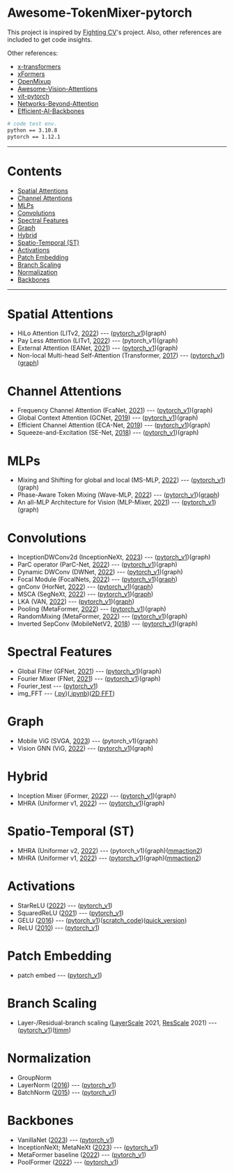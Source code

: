 # Awesome-TokenMixer-pytorch

This project is inspired by [Fighting CV](https://github.com/xmu-xiaoma666/External-Attention-pytorch)'s project. Also, other references are included to get code insights.

Other references: 
*  [x-transformers](https://github.com/lucidrains/x-transformers)
*  [xFormers](https://github.com/facebookresearch/xformers)
*  [OpenMixup](https://github.com/Westlake-AI/openmixup)
*  [Awesome-Vision-Attentions](https://github.com/MenghaoGuo/Awesome-Vision-Attentions)
*  [vit-pytorch](https://github.com/lucidrains/vit-pytorch)
*  [Networks-Beyond-Attention](https://github.com/FocalNet/Networks-Beyond-Attention)
*  [Efficient-AI-Backbones](https://github.com/huawei-noah/Efficient-AI-Backbones)



```bash
# code test env.
python == 3.10.8
pytorch == 1.12.1
```



***

# Contents

- [Spatial Attentions](#spatial-attentions)
- [Channel Attentions](#channel-attentions)
- [MLPs](#mlps)
- [Convolutions](#convolutions)
- [Spectral Features](#spectral-features)
- [Graph](#graph)
- [Hybrid](#hybrid)
- [Spatio-Temporal (ST)](#spatio-temporal-st)
- [Activations](#activations)
- [Patch Embedding](#patch-embedding )
- [Branch Scaling](#branch-scaling)
- [Normalization](#normalization) 
- [Backbones](#backbones)



***

# Spatial Attentions
* HiLo Attention (LITv2, [2022](https://github.com/ziplab/litv2)) --- ([pytorch_v1](https://github.com/DoranLyong/TokenMixer-pytorch/blob/main/model/attention/HiLo_LITv2.py))(graph)
* Pay Less Attention (LITv1, [2022](https://github.com/ziplab/LIT)) --- (pytorch_v1)(graph)
* External Attention (EANet, [2021](https://github.com/MenghaoGuo/EANet)) --- ([pytorch_v1](https://github.com/DoranLyong/TokenMixer-pytorch/blob/main/model/attention/External_Attention.py))(graph)
* Non-local Multi-head Self-Attention (Transformer, [2017](https://paperswithcode.com/method/multi-head-attention)) --- ([pytorch_v1](https://github.com/DoranLyong/TokenMixer-pytorch/blob/main/model/attention/non-local_MHSA.py))([graph](https://github.com/DoranLyong/TokenMixer-pytorch/blob/main/model/ComputationGraph_imgs/attention/non-local_MHSA.png))

# Channel Attentions 

* Frequency Channel Attention (FcaNet, [2021](https://arxiv.org/abs/2012.11879)) --- ([pytorch_v1](https://github.com/DoranLyong/Awesome-TokenMixer-pytorch/blob/main/model/channel_attention/FCA_FcaNet.py))(graph)
* Global Context Attention (GCNet, [2019](https://arxiv.org/abs/1904.11492)) --- ([pytorch_v1](https://github.com/DoranLyong/Awesome-TokenMixer-pytorch/blob/main/model/channel_attention/GCA_GCNet.py))(graph)
* Efficient Channel Attention (ECA-Net, [2019](https://arxiv.org/abs/1910.03151)) --- ([pytorch_v1](https://github.com/DoranLyong/Awesome-TokenMixer-pytorch/blob/main/model/channel_attention/ECA_ECANet.py))(graph)
* Squeeze-and-Excitation (SE-Net, [2018](https://arxiv.org/abs/1709.01507)) --- ([pytorch_v1](https://github.com/DoranLyong/Awesome-TokenMixer-pytorch/blob/main/model/channel_attention/SE_SENet.py))(graph)

# MLPs

* Mixing and Shifting for global and local (MS-MLP, [2022](https://github.com/JegZheng/MS-MLP)) --- ([pytorch_v1](https://github.com/DoranLyong/TokenMixer-pytorch/blob/main/model/mlp/MS-MLP.py))(graph)
* Phase-Aware Token Mixing (Wave-MLP, [2022](https://github.com/huawei-noah/Efficient-AI-Backbones/tree/master/wavemlp_pytorch)) --- ([pytorch_v1](https://github.com/DoranLyong/TokenMixer-pytorch/blob/main/model/mlp/wave-MLP.py))([graph](https://github.com/DoranLyong/TokenMixer-pytorch/blob/main/model/ComputationGraph_imgs/MLP/wave-MLP.png))
* An all-MLP Architecture for Vision (MLP-Mixer, [2021](https://arxiv.org/abs/2105.01601)) --- ([pytorch_v1](https://github.com/DoranLyong/TokenMixer-pytorch/blob/main/model/mlp/MLP-mixer.py))(graph)

# Convolutions

* InceptionDWConv2d (InceptionNeXt, [2023](https://github.com/sail-sg/inceptionnext)) --- ([pytorch_v1](https://github.com/DoranLyong/Awesome-TokenMixer-pytorch/blob/main/model/conv/InceptionDWConv2d_InceptionNeXt.py))(graph)
* ParC operator (ParC-Net, [2022](https://github.com/hkzhang91/parc-net)) --- ([pytorch_v1](https://github.com/DoranLyong/Awesome-TokenMixer-pytorch/blob/main/model/conv/ParC_convnext.py))(graph)
* Dynamic DWConv (DWNet, [2022](https://arxiv.org/abs/2106.04263#)) --- ([pytorch_v1](https://github.com/DoranLyong/Awesome-TokenMixer-pytorch/blob/main/model/conv/DynamicDWConv.py))(graph)
* Focal Module (FocalNets, [2022](https://github.com/microsoft/FocalNet)) --- ([pytorch_v1](https://github.com/DoranLyong/TokenMixer-pytorch/blob/main/model/conv/focal_module.py))([graph](https://github.com/DoranLyong/TokenMixer-pytorch/blob/main/model/ComputationGraph_imgs/conv/focal_module.png))
* gnConv (HorNet, [2022](https://github.com/raoyongming/HorNet)) --- ([pytorch_v1](https://github.com/DoranLyong/TokenMixer-pytorch/blob/main/model/conv/gnConv_HorNet.py))([graph](https://github.com/DoranLyong/TokenMixer-pytorch/blob/main/model/ComputationGraph_imgs/conv/gnConv_HorNet.png))
* MSCA (SegNeXt, [2022](https://github.com/Visual-Attention-Network/SegNeXt)) --- ([pytorch_v1](https://github.com/DoranLyong/TokenMixer-pytorch/blob/main/model/conv/MSCA_SegNeXt.py))([graph](https://github.com/DoranLyong/TokenMixer-pytorch/blob/main/model/ComputationGraph_imgs/conv/MSCA_SegNeXt.png))
* LKA (VAN, [2022](https://github.com/Visual-Attention-Network/VAN-Classification)) --- ([pytorch_v1](https://github.com/DoranLyong/TokenMixer-pytorch/blob/main/model/conv/VAN.py))([graph](https://github.com/DoranLyong/TokenMixer-pytorch/blob/main/model/ComputationGraph_imgs/conv/VAN.png))
* Pooling (MetaFormer, [2022](https://arxiv.org/abs/2210.13452)) --- ([pytorch_v1](https://github.com/DoranLyong/TokenMixer-pytorch/blob/main/model/conv/Pooling_metaformer.py))(graph)
* RandomMixing (MetaFormer, [2022](https://arxiv.org/abs/2210.13452)) --- ([pytorch_v1](https://github.com/DoranLyong/TokenMixer-pytorch/blob/main/model/conv/RandomMixing_metaformer.py))(graph)
* Inverted SepConv (MobileNetV2, [2018](https://arxiv.org/abs/1801.04381)) --- ([pytorch_v1](https://github.com/DoranLyong/TokenMixer-pytorch/blob/main/model/conv/SepConv_metaformer.py))(graph)

# Spectral Features
* Global Filter (GFNet, [2021](https://github.com/raoyongming/GFNet)) --- ([pytorch_v1](https://github.com/DoranLyong/TokenMixer-pytorch/blob/main/model/spectral/globalfilter_GFNet.py))(graph)
* Fourier Mixer (FNet, [2021](https://github.com/google-research/google-research/tree/master/f_net)) --- ([pytorch_v1](https://github.com/DoranLyong/TokenMixer-pytorch/blob/main/model/spectral/fouriermixer_FNet.py))(graph)
* Fourier_test --- ([pytorch_v1](https://github.com/DoranLyong/TokenMixer-pytorch/blob/main/model/spectral/fourier_test.py))
* img_FFT --- ([.py](https://github.com/DoranLyong/TokenMixer-pytorch/blob/main/model/spectral/2D_FFT/img_FFT.py))([.ipynb](https://github.com/DoranLyong/TokenMixer-pytorch/blob/main/model/spectral/2D_FFT/img_FFT.ipynb))([2D FFT](https://github.com/DoranLyong/TokenMixer-pytorch/tree/main/model/spectral/2D_FFT))

# Graph
* Mobile ViG (SVGA, [2023](https://github.com/SLDGroup/MobileViG)) --- (pytorch_v1)(graph)
* Vision GNN (ViG, [2022](https://github.com/huawei-noah/Efficient-AI-Backbones/tree/master/vig_pytorch)) --- ([pytorch_v1](https://github.com/DoranLyong/Awesome-TokenMixer-pytorch/tree/main/model/graph/ViG))(graph)

# Hybrid

* Inception Mixer (iFormer, [2022](https://github.com/sail-sg/iFormer)) --- ([pytorch_v1](https://github.com/DoranLyong/Awesome-TokenMixer-pytorch/blob/main/model/attention/inceptionMixer_iFormer.py))(graph)
* MHRA (Uniformer v1, [2022](https://github.com/Sense-X/UniFormer)) --- ([pytorch_v1](https://github.com/DoranLyong/Awesome-TokenMixer-pytorch/blob/main/model/hybrid/MHRA_uniformer_v1.py))(graph)

# Spatio-Temporal (ST)

* MHRA (Uniformer v2, [2022](https://github.com/OpenGVLab/UniFormerV2/blob/main/slowfast/models/uniformerv2_model.py)) --- (pytorch_v1)(graph)([mmaction2](https://mmaction2.readthedocs.io/en/latest/model_zoo/recognition.html#uniformerv2))
* MHRA (Uniformer v1, [2022](https://github.com/Sense-X/UniFormer/blob/main/video_classification/slowfast/models/uniformer.py)) --- ([pytorch_v1](https://github.com/DoranLyong/Awesome-TokenMixer-pytorch/blob/main/model/spatio_temporal/MHRA_uniformer_v1.py))(graph)([mmaction2](https://mmaction2.readthedocs.io/en/latest/model_zoo/recognition.html#uniformer))

# Activations 

* StarReLU ([2022](https://arxiv.org/abs/2210.13452)) --- ([pytorch_v1](https://github.com/DoranLyong/TokenMixer-pytorch/blob/main/model/activation/StarReLU.py))
* SquaredReLU ([2021](https://arxiv.org/abs/2109.08668)) --- ([pytorch_v1](https://github.com/DoranLyong/TokenMixer-pytorch/blob/main/model/activation/SquaredReLU.py))
* GELU ([2016](https://arxiv.org/abs/1606.08415)) --- ([pytorch_v1](https://github.com/DoranLyong/TokenMixer-pytorch/blob/main/model/activation/GELU.py))([scratch_code](https://github.com/DoranLyong/Awesome-TokenMixer-pytorch/blob/main/model/activation/GELU_from_scratch.py))([quick_version](https://github.com/DoranLyong/Awesome-TokenMixer-pytorch/blob/main/model/activation/quickGELU.py))
* ReLU ([2010](https://www.cs.toronto.edu/~fritz/absps/reluICML.pdf)) --- ([pytorch_v1](https://github.com/DoranLyong/TokenMixer-pytorch/blob/main/model/activation/ReLU.py))

# Patch Embedding 

* patch embed --- ([pytorch_v1](https://github.com/DoranLyong/TokenMixer-pytorch/blob/main/model/patch_emb/patch_embed.py))

# Branch Scaling 

* Layer-/Residual-branch scaling ([LayerScale](https://arxiv.org/abs/2103.17239) 2021, [ResScale](https://arxiv.org/abs/2110.09456) 2021) --- ([pytorch_v1](https://github.com/DoranLyong/TokenMixer-pytorch/blob/main/model/scale/layer_res_scale.py))([timm](https://github.com/rwightman/pytorch-image-models/blob/main/timm/models/vision_transformer.py))

# Normalization 

* GroupNorm
* LayerNorm ([2016](https://arxiv.org/abs/1607.06450)) --- ([pytorch_v1](https://github.com/DoranLyong/Awesome-TokenMixer-pytorch/blob/main/model/norm/layer_norm.py))
* BatchNorm ([2015](https://arxiv.org/abs/1502.03167)) --- ([pytorch_v1](https://github.com/DoranLyong/Awesome-TokenMixer-pytorch/blob/main/model/norm/batch_norm1D.py))

# Backbones 

* VanillaNet ([2023](https://github.com/huawei-noah/VanillaNet/tree/main)) --- ([pytorch_v1](https://github.com/DoranLyong/Awesome-TokenMixer-pytorch/blob/main/model/backbones/VanillaNet.py))
* InceptionNeXt; MetaNeXt ([2023](https://github.com/sail-sg/inceptionnext/tree/main)) --- ([pytorch_v1](https://github.com/DoranLyong/Awesome-TokenMixer-pytorch/blob/main/model/backbones/MetaNeXt.py))
* MetaFormer baseline ([2022](https://github.com/sail-sg/metaformer/tree/main)) --- ([pytorch_v1](https://github.com/DoranLyong/Awesome-TokenMixer-pytorch/blob/main/model/backbones/MetaFormer.py))
* PoolFormer ([2022](https://github.com/sail-sg/poolformer)) --- ([pytorch_v1](https://github.com/DoranLyong/Awesome-TokenMixer-pytorch/blob/main/model/backbones/PoolFormer.py))
